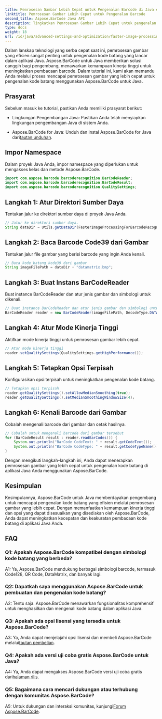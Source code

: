 ```yaml
---
title: Pemrosesan Gambar Lebih Cepat untuk Pengenalan Barcode di Java dengan Aspose.BarCode
linktitle: Pemrosesan Gambar Lebih Cepat untuk Pengenalan Barcode
second_title: Aspose.BarCode Java API
description: Tingkatkan Pemrosesan Gambar Lebih Cepat untuk pengenalan kode batang di Java dengan Aspose.BarCode. Ikuti panduan langkah demi langkah kami untuk pemrosesan gambar lebih cepat.
type: docs
weight: 18
url: /id/java/advanced-settings-and-optimization/faster-image-processing-barcode-recognition/
---
```


Dalam lanskap teknologi yang serba cepat saat ini, pemrosesan gambar yang efisien sangat penting untuk pengenalan kode batang yang lancar dalam aplikasi Java. Aspose.BarCode untuk Java memberikan solusi canggih bagi pengembang, menawarkan kemampuan kinerja tinggi untuk meningkatkan pembacaan barcode. Dalam tutorial ini, kami akan memandu Anda melalui proses mencapai pemrosesan gambar yang lebih cepat untuk pengenalan kode batang menggunakan Aspose.BarCode untuk Java.

## Prasyarat

Sebelum masuk ke tutorial, pastikan Anda memiliki prasyarat berikut:

- Lingkungan Pengembangan Java: Pastikan Anda telah menyiapkan lingkungan pengembangan Java di sistem Anda.

-  Aspose.BarCode for Java: Unduh dan instal Aspose.BarCode for Java dari[tautan unduhan](https://releases.aspose.com/barcode/java/).

## Impor Namespace

Dalam proyek Java Anda, impor namespace yang diperlukan untuk mengakses kelas dan metode Aspose.BarCode.

```java
import com.aspose.barcode.barcoderecognition.BarCodeReader;
import com.aspose.barcode.barcoderecognition.BarCodeResult;
import com.aspose.barcode.barcoderecognition.QualitySettings;


```

## Langkah 1: Atur Direktori Sumber Daya

Tentukan jalur ke direktori sumber daya di proyek Java Anda.

```java
// Jalur ke direktori sumber daya.
String dataDir = Utils.getDataDir(FasterImageProcessingForBarcodeRecognition.class) + "BarcodeReader/advanced_features/";
```

## Langkah 2: Baca Barcode Code39 dari Gambar

Tentukan jalur file gambar yang berisi barcode yang ingin Anda kenali.

```java
// Baca kode batang kode39 dari gambar
String imageFilePath = dataDir + "datamatrix.bmp";
```

## Langkah 3: Buat Instans BarCodeReader

Buat instance BarCodeReader dan atur jenis gambar dan simbologi untuk dikenali.

```java
// Buat instance BarCodeReader dan atur jenis gambar dan simbologi untuk dikenali
BarCodeReader reader = new BarCodeReader(imageFilePath, DecodeType.DATA_MATRIX);
```

## Langkah 4: Atur Mode Kinerja Tinggi

Aktifkan mode kinerja tinggi untuk pemrosesan gambar lebih cepat.

```java
// Atur mode kinerja tinggi
reader.setQualitySettings(QualitySettings.getHighPerformance());
```

## Langkah 5: Tetapkan Opsi Terpisah

Konfigurasikan opsi terpisah untuk meningkatkan pengenalan kode batang.

```java
// Tetapkan opsi terpisah
reader.getQualitySettings().setAllowMedianSmoothing(true);
reader.getQualitySettings().setMedianSmoothingWindowSize(4);
```

## Langkah 6: Kenali Barcode dari Gambar

Cobalah mengenali barcode dari gambar dan cetak hasilnya.

```java
// Cobalah untuk mengenali barcode dari gambar tersebut
for (BarCodeResult result : reader.readBarCodes()) {
    System.out.println("BarCode CodeText: " + result.getCodeText());
    System.out.println("BarCode CodeType: " + result.getCodeTypeName());
}
```

Dengan mengikuti langkah-langkah ini, Anda dapat menerapkan pemrosesan gambar yang lebih cepat untuk pengenalan kode batang di aplikasi Java Anda menggunakan Aspose.BarCode.

## Kesimpulan

Kesimpulannya, Aspose.BarCode untuk Java memberdayakan pengembang untuk mencapai pengenalan kode batang yang efisien melalui pemrosesan gambar yang lebih cepat. Dengan memanfaatkan kemampuan kinerja tinggi dan opsi yang dapat disesuaikan yang disediakan oleh Aspose.BarCode, Anda dapat meningkatkan kecepatan dan keakuratan pembacaan kode batang di aplikasi Java Anda.

## FAQ

### Q1: Apakah Aspose.BarCode kompatibel dengan simbologi kode batang yang berbeda?

A1: Ya, Aspose.BarCode mendukung berbagai simbologi barcode, termasuk Code128, QR Code, DataMatrix, dan banyak lagi.

### Q2: Dapatkah saya menggunakan Aspose.BarCode untuk pembuatan dan pengenalan kode batang?

A2: Tentu saja. Aspose.BarCode menawarkan fungsionalitas komprehensif untuk menghasilkan dan mengenali kode batang dalam aplikasi Java.

### Q3: Apakah ada opsi lisensi yang tersedia untuk Aspose.BarCode?

 A3: Ya, Anda dapat menjelajahi opsi lisensi dan membeli Aspose.BarCode melalui[tautan pembelian](https://purchase.aspose.com/buy).

### Q4: Apakah ada versi uji coba gratis Aspose.BarCode untuk Java?

A4: Ya, Anda dapat mengakses Aspose.BarCode versi uji coba gratis dari[halaman rilis](https://releases.aspose.com/).

### Q5: Bagaimana cara mencari dukungan atau terhubung dengan komunitas Aspose.BarCode?

 A5: Untuk dukungan dan interaksi komunitas, kunjungi[Forum Aspose.BarCode](https://forum.aspose.com/c/barcode/13).